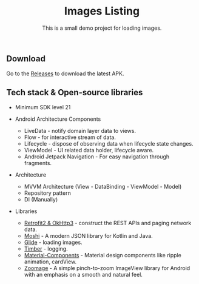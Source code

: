 <h1 align="center">Images Listing</h1>

<p align="center">  
This is a small demo project for loading images.
</p>
</br>

## Download
Go to the [Releases](https://github.com/SEAbdulbasit/AirLift/releases) to download the latest APK.

## Tech stack & Open-source libraries
- Minimum SDK level 21
- Android Architecture Components   
  - LiveData - notify domain layer data to views.
  - Flow - for interactive stream of data.
  - Lifecycle - dispose of observing data when lifecycle state changes.
  - ViewModel - UI related data holder, lifecycle aware.
  - Android Jetpack Navigation - For easy navigation through fragments.
  
- Architecture
  - MVVM Architecture (View - DataBinding - ViewModel - Model)
  - Repository pattern
  - DI (Manually)
  
- Libraries 
  - [Retrofit2 & OkHttp3](https://github.com/square/retrofit) - construct the REST APIs and paging network data.
  - [Moshi](https://github.com/square/moshi/) - A modern JSON library for Kotlin and Java.
  - [Glide](https://github.com/bumptech/glide) - loading images.
  - [Timber](https://github.com/JakeWharton/timber) - logging.
  - [Material-Components](https://github.com/material-components/material-components-android) - Material design components like ripple animation, cardView.
  - [Zoomage](https://github.com/jsibbold/zoomage) - A simple pinch-to-zoom ImageView library for Android with an emphasis on a smooth and natural feel.
                                                
